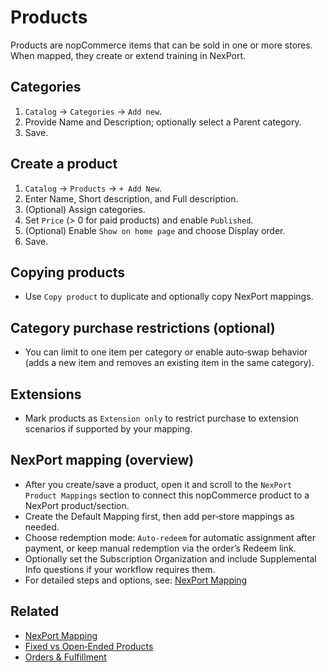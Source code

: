 # Products

Products are nopCommerce items that can be sold in one or more stores. When mapped, they create or extend training in NexPort.

## Categories
1) `Catalog` → `Categories` → `Add new`.
2) Provide Name and Description; optionally select a Parent category.
3) Save.

## Create a product
1) `Catalog` → `Products` → `+ Add New`.
2) Enter Name, Short description, and Full description.
3) (Optional) Assign categories.
4) Set `Price` (> 0 for paid products) and enable `Published`.
5) (Optional) Enable `Show on home page` and choose Display order.
6) Save.

## Copying products
- Use `Copy product` to duplicate and optionally copy NexPort mappings.

## Category purchase restrictions (optional)
- You can limit to one item per category or enable auto‑swap behavior (adds a new item and removes an existing item in the same category).

## Extensions
- Mark products as `Extension only` to restrict purchase to extension scenarios if supported by your mapping.

## NexPort mapping (overview)
- After you create/save a product, open it and scroll to the `NexPort Product Mappings` section to connect this nopCommerce product to a NexPort product/section.
- Create the Default Mapping first, then add per‑store mappings as needed.
- Choose redemption mode: `Auto‑redeem` for automatic assignment after payment, or keep manual redemption via the order’s Redeem link.
- Optionally set the Subscription Organization and include Supplemental Info questions if your workflow requires them.
- For detailed steps and options, see: [NexPort Mapping](nexport-mapping.md)

## Related
* [NexPort Mapping](nexport-mapping.md)
* [Fixed vs Open‑Ended Products](open-vs-fixed-products.md)
* [Orders & Fulfillment](orders.md)
